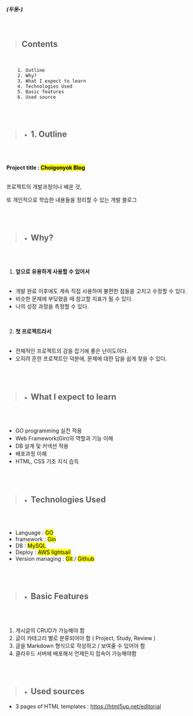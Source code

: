 <br>

##### **(두둥-)**
<br>

>## **Contents**
>
<br>

        1. Outline
        2. Why?
        3. What I expect to learn
        4. Technologies Used
        5. Basic features
        6. Used source


<br><br>

>* ## 1. Outline
<br><br>

**Project title : 
<mark>Choigonyok Blog**</mark>
<br><br>

프로젝트의 개발과정이나 배운 것, 

또 개인적으로 
학습한 내용들을 정리할 수 있는 개발 블로그


<br><br>


>* ## Why?
<br><br>

1. **앞으로 유용하게 사용할 수 있어서**
<br><br>
* 개발 완료 이후에도 계속 직접 사용하며 불편한 점들을 고치고 수정할 수 있다.
* 비슷한 문제에 부딪혔을 때 참고할 지표가 될 수 있다.
* 나의 성장 과정을 측정할 수 있다.

<br>

2. **첫 프로젝트라서**
<br><br>
* 전체적인 프로젝트의 감을 잡기에 좋은 난이도이다.
* 오히려 흔한 프로젝트인 덕분에, 문제에 대한 답을 쉽게 찾을 수 있다.


<br><br>


>* ## What I expect to learn
<br><br>

* GO programming 실전 적용
* Web Framework(Gin)의 역할과 기능 이해
* DB 설계 및 커넥션 적용
* 배포과정 이해
* HTML, CSS 기초 지식 습득


<br><br>


>* ## Technologies Used
<br><br>

* Language : <mark>GO</mark>
* framework : <mark>Gin</mark>
* DB : <mark>MySQL</mark>
* Deploy : <mark>AWS lightsail</mark>
* Version managing : <mark>Git</mark> / <mark>Github</mark>


<br><br>


>* ## Basic Features
<br><br>

1. 게시글의 CRUD가 가능해야 함
2. 글이 카테고리 별로 분류되어야 함 ( Project, Study, Review )
3. 글을 Markdown 형식으로 작성하고 / 보여줄 수 있어야 함
4. 클라우드 서버에 배포해서 언제든지 접속이 가능해야함


<br><br>


>* ## Used sources
* 3 pages of HTML templates : https://html5up.net/editorial


<br><br>

